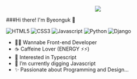 <p align="center"><a href="https://hits.seeyoufarm.com"><img src="https://hits.seeyoufarm.com/api/count/incr/badge.svg?url=https%3A%2F%2Fgithub.com%2Fbwyoo1229%2Fbwyoo1229%2Fedit%2Fmain%2FREADME.md&count_bg=%233DC1C8&title_bg=%23555555&icon=&icon_color=%23E7E7E7&title=hits&edge_flat=false"/></a></p>

###Hi there! I'm Byeonguk 👋

![HTML5](https://img.shields.io/badge/HTML5-E34F26?style=for-the-badge&logo=html5&logoColor=white)
![CSS3](https://img.shields.io/badge/CSS3-1572B6?style=for-the-badge&logo=css3&logoColor=white)
![Javascript](https://img.shields.io/badge/JavaScript-F7DF1E?style=for-the-badge&logo=javascript&logoColor=black)
![Python](https://img.shields.io/badge/Python-14354C?style=for-the-badge&logo=python&logoColor=white)
![Django](https://img.shields.io/badge/Django-092E20?style=for-the-badge&logo=django&logoColor=white)

* 👨‍💻 Wannabe Front-end Developer
* ☕️ Caffeine Lover (ENERGY ⚡️⚡️)
* 🚀 Interested in Typescript
* 🌱 I’m currently digging Javascript
* ✨ Passionate about Programming and Design...
